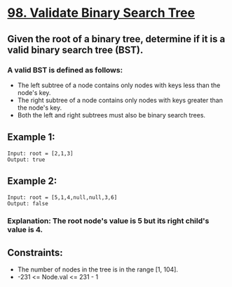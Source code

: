 # [98. Validate Binary Search Tree](https://leetcode.com/problems/validate-binary-search-tree/description/?envType=problem-list-v2&envId=binary-tree)

## Given the root of a binary tree, determine if it is a valid binary search tree (BST).

### A valid BST is defined as follows:

- The left subtree of a node contains only nodes with keys less than the node's key.
- The right subtree of a node contains only nodes with keys greater than the node's key.
- Both the left and right subtrees must also be binary search trees.
 

## Example 1:
```
Input: root = [2,1,3]
Output: true
```

## Example 2:
```
Input: root = [5,1,4,null,null,3,6]
Output: false
```

### Explanation: The root node's value is 5 but its right child's value is 4.
 

## Constraints:

- The number of nodes in the tree is in the range [1, 104].
- -231 <= Node.val <= 231 - 1

